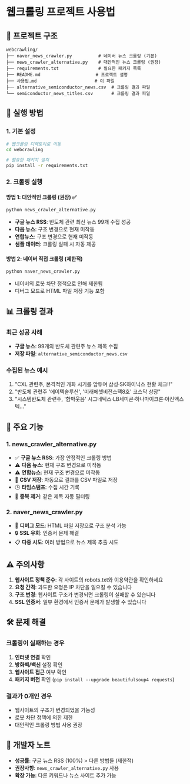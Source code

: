 # 웹크롤링 프로젝트 사용법

## 📁 프로젝트 구조

```
webcrawling/
├── naver_news_crawler.py          # 네이버 뉴스 크롤링 (기본)
├── news_crawler_alternative.py    # 대안적인 뉴스 크롤링 (권장)
├── requirements.txt               # 필요한 패키지 목록
├── README.md                     # 프로젝트 설명
├── 사용법.md                      # 이 파일
├── alternative_semiconductor_news.csv  # 크롤링 결과 파일
└── semiconductor_news_titles.csv       # 크롤링 결과 파일
```

## 🚀 실행 방법

### 1. 기본 설정
```bash
# 웹크롤링 디렉토리로 이동
cd webcrawling

# 필요한 패키지 설치
pip install -r requirements.txt
```

### 2. 크롤링 실행

#### 방법 1: 대안적인 크롤링 (권장) ✅
```bash
python news_crawler_alternative.py
```
- **구글 뉴스 RSS**: 반도체 관련 최신 뉴스 99개 수집 성공
- **다음 뉴스**: 구조 변경으로 현재 미작동
- **연합뉴스**: 구조 변경으로 현재 미작동
- **샘플 데이터**: 크롤링 실패 시 자동 제공

#### 방법 2: 네이버 직접 크롤링 (제한적)
```bash
python naver_news_crawler.py
```
- 네이버의 로봇 차단 정책으로 인해 제한됨
- 디버그 모드로 HTML 파일 저장 기능 포함

## 📊 크롤링 결과

### 최근 성공 사례
- **구글 뉴스**: 99개의 반도체 관련주 뉴스 제목 수집
- **저장 파일**: `alternative_semiconductor_news.csv`

### 수집된 뉴스 예시
1. "CXL 관련주, 본격적인 개화 시기를 앞두며 삼성·SK하이닉스 현황 체크!!"
2. "반도체 관련주 '에이텍솔루션', '미래에셋비전스팩8호' 코스닥 상장"
3. "시스템반도체 관련주, '함박웃음' 시그네틱스·LB세미콘·하나마이크론·아진엑스텍..."

## 🔧 주요 기능

### 1. news_crawler_alternative.py
- ✅ **구글 뉴스 RSS**: 가장 안정적인 크롤링 방법
- ⚠️ **다음 뉴스**: 현재 구조 변경으로 미작동
- ⚠️ **연합뉴스**: 현재 구조 변경으로 미작동
- 📁 **CSV 저장**: 자동으로 결과를 CSV 파일로 저장
- 🕒 **타임스탬프**: 수집 시간 기록
- 🔄 **중복 제거**: 같은 제목 자동 필터링

### 2. naver_news_crawler.py
- 🐛 **디버그 모드**: HTML 파일 저장으로 구조 분석 가능
- 🔒 **SSL 우회**: 인증서 문제 해결
- 📋 **다중 시도**: 여러 방법으로 뉴스 제목 추출 시도

## ⚠️ 주의사항

1. **웹사이트 정책 준수**: 각 사이트의 robots.txt와 이용약관을 확인하세요
2. **요청 간격**: 과도한 요청은 IP 차단을 일으킬 수 있습니다
3. **구조 변경**: 웹사이트 구조가 변경되면 크롤링이 실패할 수 있습니다
4. **SSL 인증서**: 일부 환경에서 인증서 문제가 발생할 수 있습니다

## 🛠️ 문제 해결

### 크롤링이 실패하는 경우
1. **인터넷 연결** 확인
2. **방화벽/백신** 설정 확인
3. **웹사이트 접근** 여부 확인
4. **패키지 버전** 확인 (`pip install --upgrade beautifulsoup4 requests`)

### 결과가 0개인 경우
- 웹사이트의 구조가 변경되었을 가능성
- 로봇 차단 정책에 의한 제한
- 대안적인 크롤링 방법 사용 권장

## 📝 개발자 노트

- **성공률**: 구글 뉴스 RSS (100%) > 다른 방법들 (제한적)
- **권장사항**: `news_crawler_alternative.py` 사용
- **확장 가능**: 다른 키워드나 뉴스 사이트 추가 가능
